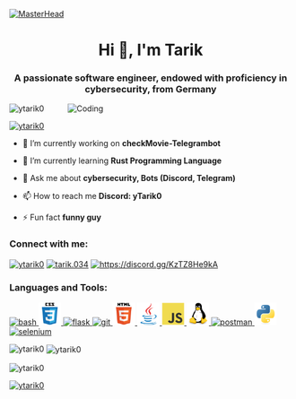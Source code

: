 [![MasterHead](https://i.pinimg.com/originals/fe/a5/a2/fea5a2ebb5407dfeba6c9c55e5207c40.jpg)](https://rishavchanda.io)
<h1 align="center">Hi 👋, I'm Tarik</h1>
<h3 align="center">A passionate software engineer, endowed with proficiency in cybersecurity, from Germany</h3>
<img align="right" alt="Coding" width="400" src="https://upload.wikimedia.org/wikipedia/commons/6/6f/Programming123najra.gif">


<p align="left"> <img src="https://komarev.com/ghpvc/?username=ytarik0&label=Profile%20views&color=0e75b6&style=flat" alt="ytarik0" /> </p>

<p align="left"> <a href="https://twitter.com/ytarik0" target="blank"><img src="https://img.shields.io/twitter/follow/ytarik0?logo=twitter&style=for-the-badge" alt="ytarik0" /></a> </p>

- 🔭 I’m currently working on **checkMovie-Telegrambot**

- 🌱 I’m currently learning **Rust Programming Language**

- 💬 Ask me about **cybersecurity, Bots (Discord, Telegram)**

- 📫 How to reach me **Discord: yTarik0**

- ⚡ Fun fact **funny guy**

<h3 align="left">Connect with me:</h3>
<p align="left">
<a href="https://twitter.com/ytarik0" target="blank"><img align="center" src="https://raw.githubusercontent.com/rahuldkjain/github-profile-readme-generator/master/src/images/icons/Social/twitter.svg" alt="ytarik0" height="30" width="40" /></a>
<a href="https://instagram.com/tarik.034" target="blank"><img align="center" src="https://raw.githubusercontent.com/rahuldkjain/github-profile-readme-generator/master/src/images/icons/Social/instagram.svg" alt="tarik.034" height="30" width="40" /></a>
<a href="https://discord.gg/https://discord.gg/KzTZ8He9kA" target="blank"><img align="center" src="https://raw.githubusercontent.com/rahuldkjain/github-profile-readme-generator/master/src/images/icons/Social/discord.svg" alt="https://discord.gg/KzTZ8He9kA" height="30" width="40" /></a>
</p>

<h3 align="left">Languages and Tools:</h3>
<p align="left"> <a href="https://www.gnu.org/software/bash/" target="_blank" rel="noreferrer"> <img src="https://www.vectorlogo.zone/logos/gnu_bash/gnu_bash-icon.svg" alt="bash" width="40" height="40"/> </a> <a href="https://www.w3schools.com/css/" target="_blank" rel="noreferrer"> <img src="https://raw.githubusercontent.com/devicons/devicon/master/icons/css3/css3-original-wordmark.svg" alt="css3" width="40" height="40"/> </a> <a href="https://flask.palletsprojects.com/" target="_blank" rel="noreferrer"> <img src="https://www.vectorlogo.zone/logos/pocoo_flask/pocoo_flask-icon.svg" alt="flask" width="40" height="40"/> </a> <a href="https://git-scm.com/" target="_blank" rel="noreferrer"> <img src="https://www.vectorlogo.zone/logos/git-scm/git-scm-icon.svg" alt="git" width="40" height="40"/> </a> <a href="https://www.w3.org/html/" target="_blank" rel="noreferrer"> <img src="https://raw.githubusercontent.com/devicons/devicon/master/icons/html5/html5-original-wordmark.svg" alt="html5" width="40" height="40"/> </a> <a href="https://www.java.com" target="_blank" rel="noreferrer"> <img src="https://raw.githubusercontent.com/devicons/devicon/master/icons/java/java-original.svg" alt="java" width="40" height="40"/> </a> <a href="https://developer.mozilla.org/en-US/docs/Web/JavaScript" target="_blank" rel="noreferrer"> <img src="https://raw.githubusercontent.com/devicons/devicon/master/icons/javascript/javascript-original.svg" alt="javascript" width="40" height="40"/> </a> <a href="https://www.linux.org/" target="_blank" rel="noreferrer"> <img src="https://raw.githubusercontent.com/devicons/devicon/master/icons/linux/linux-original.svg" alt="linux" width="40" height="40"/> </a> <a href="https://postman.com" target="_blank" rel="noreferrer"> <img src="https://www.vectorlogo.zone/logos/getpostman/getpostman-icon.svg" alt="postman" width="40" height="40"/> </a> <a href="https://www.python.org" target="_blank" rel="noreferrer"> <img src="https://raw.githubusercontent.com/devicons/devicon/master/icons/python/python-original.svg" alt="python" width="40" height="40"/> </a> <a href="https://www.selenium.dev" target="_blank" rel="noreferrer"> <img src="https://raw.githubusercontent.com/detain/svg-logos/780f25886640cef088af994181646db2f6b1a3f8/svg/selenium-logo.svg" alt="selenium" width="40" height="40"/> </a> </p>

<p><img align="left" src="https://github-readme-stats.vercel.app/api/top-langs?username=ytarik0&show_icons=true&locale=en&layout=compact" alt="ytarik0" /></p>

<p>&nbsp;<img align="center" src="https://github-readme-stats.vercel.app/api?username=ytarik0&show_icons=true&locale=en" alt="ytarik0" /></p>

<p><img align="center" src="https://github-readme-streak-stats.herokuapp.com/?user=ytarik0&" alt="ytarik0" /></p>

<p align="left"> <a href="https://github.com/ryo-ma/github-profile-trophy"><img src="https://github-profile-trophy.vercel.app/?username=ytarik0" alt="ytarik0" /></a> </p>

